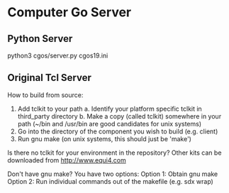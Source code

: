 # Computer Go Server

## Python Server

python3 cgos/server.py cgos19.ini

## Original Tcl Server

How to build from source:
1. Add tclkit to your path
  a. Identify your platform specific tclkit in third_party directory
  b. Make a copy (called tclkit) somewhere in your path
     (~/bin and /usr/bin are good candidates for unix systems)
2. Go into the directory of the component you wish to build (e.g. client)
3. Run gnu make (on unix systems, this should just be 'make')

Is there no tclkit for your environment in the repository?
Other kits can be downloaded from  http://www.equi4.com

Don't have gnu make?  You have two options:
Option 1: Obtain gnu make
Option 2: Run individual commands out of the makefile (e.g. sdx wrap)
